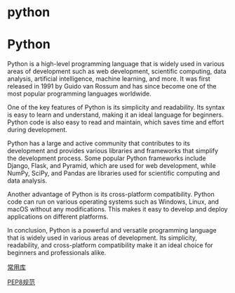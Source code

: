 # python

# Python

Python is a high-level programming language that is widely used in various areas of development such as web development, scientific computing, data analysis, artificial intelligence, machine learning, and more. It was first released in 1991 by Guido van Rossum and has since become one of the most popular programming languages worldwide.

One of the key features of Python is its simplicity and readability. Its syntax is easy to learn and understand, making it an ideal language for beginners. Python code is also easy to read and maintain, which saves time and effort during development.

Python has a large and active community that contributes to its development and provides various libraries and frameworks that simplify the development process. Some popular Python frameworks include Django, Flask, and Pyramid, which are used for web development, while NumPy, SciPy, and Pandas are libraries used for scientific computing and data analysis.

Another advantage of Python is its cross-platform compatibility. Python code can run on various operating systems such as Windows, Linux, and macOS without any modifications. This makes it easy to develop and deploy applications on different platforms.

In conclusion, Python is a powerful and versatile programming language that is widely used in various areas of development. Its simplicity, readability, and cross-platform compatibility make it an ideal choice for beginners and professionals alike.

[常用库](python%2067b0fa65280a4095b84f83bf024f19ef/%E5%B8%B8%E7%94%A8%E5%BA%93%207412b81103c748b4b421010f1d4a1448.md)

[PEP8规范](python%2067b0fa65280a4095b84f83bf024f19ef/PEP8%E8%A7%84%E8%8C%83%20ccfa80c71ce4427a8911a4e854f09886.md)